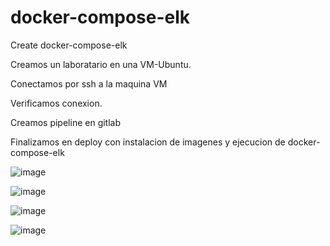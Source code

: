# docker-compose-elk
Create docker-compose-elk

Creamos un laboratario en una VM-Ubuntu.

Conectamos por ssh a la maquina VM

Verificamos conexion.

Creamos pipeline en gitlab

Finalizamos en deploy con instalacion de imagenes y ejecucion de docker-compose-elk


![image](https://github.com/manuelteran93/docker-compose-elk/assets/104144485/654f21f2-5da2-4ffb-bbb8-8cb6e7573147)


![image](https://github.com/manuelteran93/docker-compose-elk/assets/104144485/a3cd395e-ffa5-45d9-a39e-39d78b52df53)


![image](https://github.com/manuelteran93/docker-compose-elk/assets/104144485/a35ab127-f6f0-42bc-b7b6-334343996de2)


![image](https://github.com/manuelteran93/docker-compose-elk/assets/104144485/f9b6547c-7d77-4c24-92dc-3f4ca4c8af9c)


